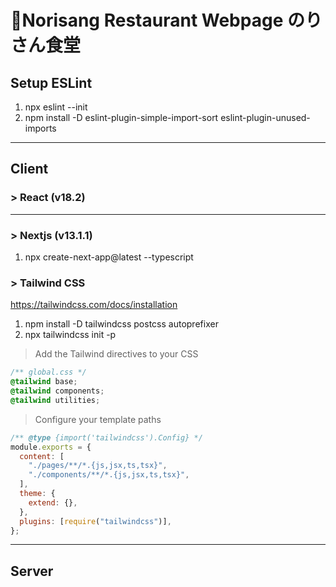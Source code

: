 # 🍚Norisang Restaurant Webpage のりさん食堂

## Setup ESLint

1. npx eslint --init
2. npm install -D eslint-plugin-simple-import-sort eslint-plugin-unused-imports

---

## **Client**

### > React (v18.2)

---

### > Nextjs (v13.1.1)

1. npx create-next-app@latest --typescript

### > Tailwind CSS

https://tailwindcss.com/docs/installation

1. npm install -D tailwindcss postcss autoprefixer
2. npx tailwindcss init -p

> Add the Tailwind directives to your CSS

```css
/** global.css */
@tailwind base;
@tailwind components;
@tailwind utilities;
```

> Configure your template paths

```js
/** @type {import('tailwindcss').Config} */
module.exports = {
  content: [
    "./pages/**/*.{js,jsx,ts,tsx}",
    "./components/**/*.{js,jsx,ts,tsx}",
  ],
  theme: {
    extend: {},
  },
  plugins: [require("tailwindcss")],
};
```

---

## **Server**
